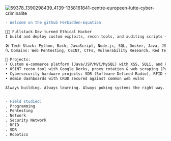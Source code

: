 
<!--
**F0rbidden-Equation/F0rbidden-Equation** is a ✨ _special_ ✨ repository because its `README.md` (this file) appears on your GitHub profile.

Here are some ideas to get you started:

- 🔭 I’m currently working on ...
- 🌱 I’m currently learning ...
- 👯 I’m looking to collaborate on ...
- 🤔 I’m looking for help with ...
- 💬 Ask me about ...
- 📫 How to reach me: ...
- 😄 Pronouns: ...
- ⚡ Fun fact: ...
-->
![59378_1390298439_4139-1358161841-centre-europeen-lutte-cyber-criminalite](https://user-images.githubusercontent.com/59021489/158181723-96099a90-9916-425f-b557-80d76d56a05a.jpg)
```diff
- Welcome on the github F0rbidden-Equation

👨‍💻 Fullstack Dev turned Ethical Hacker
I build and deploy custom exploits, recon tools, and auditing scripts — blending code with curiosity to break, learn, and secure.

🛠️ Tech Stack: Python, Bash, JavaScript, Node.js, SQL, Docker, Java, JSP, Servlet, MVC
🔍 Domains: Web Pentesting, OSINT, CTFs, Vulnerability Research, Red Team Ops

🚧 Projects:
• Custom e-commerce platform (Java/JSP/MVC/MySQL) with XSS, SQLi, and RFI protections
• OSINT recon tool with Google Dorks, proxy rotation & web scraping (Python)
• Cybersecurity hardware projects: SDR (Software Defined Radio), RFID spoofing/cloning, Wi-Fi pentesting, robotics automation with Arduino & Raspberry Pi
• Admin dashboards with CRUD secured against common web vulns

Always building. Always learning. Always poking systems the right way. 


- Field studied:
. Programming 
. Pentesting 
. Network  
. Security Network
. RFID
. SDR
. Robotics
```

